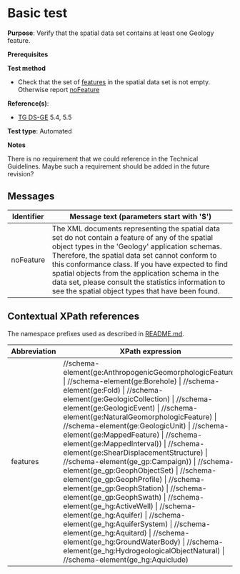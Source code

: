 # Basic test

**Purpose**: Verify that the spatial data set contains at least one Geology feature.

**Prerequisites**

**Test method**

* Check that the set of [features](#features) in the spatial data set is not empty. Otherwise report [noFeature](#noFeature)

**Reference(s)**: 

* [TG DS-GE](./README.md#ref_TG_DS_GE) 5.4, 5.5

**Test type**: Automated

**Notes**

There is no requirement that we could reference in the Technical Guidelines. Maybe such a requirement should be added in the future revision?

## Messages

Identifier  |  Message text (parameters start with '$')
----------- | -------------------------------------------------------------------------
noFeature <a name="noFeature"/>  |  	The XML documents representing the spatial data set do not contain a feature of any of the spatial object types in the 'Geology' application schemas. Therefore, the spatial data set cannot conform to this conformance class. If you have expected to find spatial objects from the application schema in the data set, please consult the statistics information to see the spatial object types that have been found.

## Contextual XPath references

The namespace prefixes used as described in [README.md](./README.md#namespaces).

Abbreviation                                          |  XPath expression
----------------------------------------------------- | ------------------------------------------------------------------
features <a name="features"></a>   |  //schema-element(ge:AnthropogenicGeomorphologicFeature) \| //schema-element(ge:Borehole) \| //schema-element(ge:Fold) \| //schema-element(ge:GeologicCollection) \| //schema-element(ge:GeologicEvent) \| //schema-element(ge:NaturalGeomorphologicFeature) \| //schema-element(ge:GeologicUnit) \| //schema-element(ge:MappedFeature) \| //schema-element(ge:MappedInterval)) \| //schema-element(ge:ShearDisplacementStructure) \| //schema-element(ge_gp:Campaign)) \| //schema-element(ge_gp:GeophObjectSet) \|  //schema-element(ge_gp:GeophProfile) \| //schema-element(ge_gp:GeophStation) \| //schema-element(ge_gp:GeophSwath) \| //schema-element(ge_hg:ActiveWell) \| //schema-element(ge_hg:Aquifer) \| //schema-element(ge_hg:AquiferSystem) \| //schema-element(ge_hg:Aquitard) \| //schema-element(ge_hg:GroundWaterBody) \| //schema-element(ge_hg:HydrogeologicalObjectNatural) \| //schema-element(ge_hg:Aquiclude)
